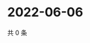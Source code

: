 # 2022-06-06

共 0 条

<!-- BEGIN WEIBO -->
<!-- 最后更新时间 Mon Jun 06 2022 13:08:00 GMT+0800 (China Standard Time) -->

<!-- END WEIBO -->
